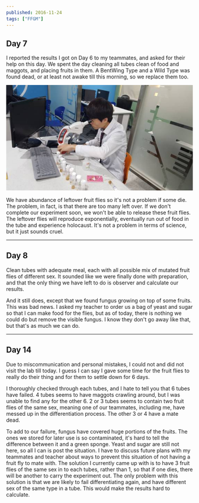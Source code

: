 ```yaml
---
published: 2016-11-24
tags: ["FFGM"]
---
```


## Day 7

I reported the results I got on Day 6 to my teammates, and asked for their help on this day. We spent the day cleaning all tubes clean of food and maggots, and placing fruits in them. A BentWing Type and a Wild Type was found dead, or at least not awake till this morning, so we replace them too.

![image](../assets/bio-research.jpg)

We have abundance of leftover fruit flies so it's not a problem if some die. The problem, in fact, is that there are too many left over. If we don't complete our experiment soon, we won't be able to release these fruit flies. The leftover flies will reproduce exponentially, eventually run out of food in the tube and experience holocaust. It's not a problem in terms of science, but it just sounds cruel.

---

## Day 8

Clean tubes with adequate meal, each with all possible mix of mutated fruit flies of different sex. It sounded like we were finally done with preparation, and that the only thing we have left to do is observer and calculate our results.

And it still does, except that we found fungus growing on top of some fruits. This was bad news. I asked my teacher to order us a bag of yeast and sugar so that I can make food for the flies, but as of today, there is nothing we could do but remove the visible fungus. I know they don't go away like that, but that's as much we can do.

---

## Day 14

Due to miscommunication and personal mistakes, I could not and did not visit the lab till today. I guess I can say I gave some time for the fruit flies to really do their thing and for them to settle down for 6 days.

I thoroughly checked through each tubes, and I hate to tell you that 6 tubes have failed. 4 tubes seems to have maggots crawling around, but I was unable to find any for the other 6. 2 or 3 tubes seems to contain two fruit flies of the same sex, meaning one of our teammates, including me, have messed up in the differentiation process. The other 3 or 4 have a mate dead.

To add to our failure, fungus have covered huge portions of the fruits. The ones we stored for later use is so contaminated, it's hard to tell the difference between it and a green sponge. Yeast and sugar are still not here, so all I can is post the situation. I have to discuss future plans with my teammates and teacher about ways to prevent this situation of not having a fruit fly to mate with. The solution I currently came up with is to have 3 fruit flies of the same sex in to each tubes, rather than 1, so that if one dies, there will be another to carry the experiment out. The only problem with this solution is that we are likely to fail differentiating again, and have different sex of the same type in a tube. This would make the results hard to calculate.
